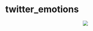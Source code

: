 # twitter_emotions

<p align = "center">
  <img src="https://www.lovethispic.com/image/9819/feelings">
</p>
